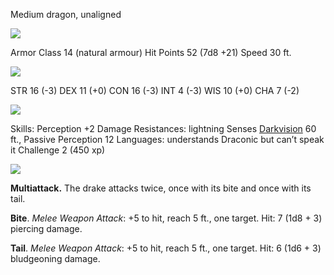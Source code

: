 Medium dragon, unaligned

![](https://www.dndbeyond.com/file-attachments/0/579/stat-block-header-bar.svg)

Armor Class 14 (natural armour)
Hit Points 52 (7d8 +21)
Speed 30 ft.

![](https://www.dndbeyond.com/file-attachments/0/579/stat-block-header-bar.svg)

STR  16 (-3)
DEX 11 (+0)
CON 16 (-3)
INT 4 (-3)
WIS 10 (+0)
CHA 7 (-2)

![](https://www.dndbeyond.com/file-attachments/0/579/stat-block-header-bar.svg)

Skills: Perception +2
Damage Resistances: lightning
Senses [Darkvision](https://www.dndbeyond.com/compendium/rules/basic-rules/monsters#Darkvision) 60 ft., Passive Perception 12
Languages: understands Draconic but can’t speak it
Challenge 2 (450 xp)

![](https://www.dndbeyond.com/file-attachments/0/579/stat-block-header-bar.svg)

**Multiattack.** The drake attacks twice, once with its bite and
once with its tail.

**Bite**. *Melee Weapon Attack*: +5 to hit, reach 5 ft., one target.
Hit: 7 (1d8 + 3) piercing damage.

**Tail**. *Melee Weapon Attack*: +5 to hit, reach 5 ft., one target. Hit:
6 (1d6 + 3) bludgeoning damage.